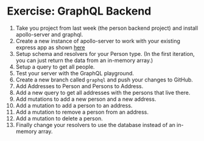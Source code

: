 # Exercise: GraphQL Backend
1. Take you project from last week (the person backend project) and install apollo-server and graphql.
2. Create a new instance of apollo-server to work with your existing express app as shown [here](https://www.apollographql.com/docs/apollo-server/api/express-middleware/)
3. Setup schema and resolvers for your Person type. (In the first iteration, you can just return the data from an in-memory array.)
4. Setup a query to get all people.
4. Test your server with the GraphQL playground.
5. Create a new branch called `graphql` and push your changes to GitHub.
6. Add Addresses to Person and Persons to Address.
7. Add a new query to get all addresses with the persons that live there.
8. Add mutations to add a new person and a new address.
9. Add a mutation to add a person to an address.
10. Add a mutation to remove a person from an address.
11. Add a mutation to delete a person.
12. Finally change your resolvers to use the database instead of an in-memory array.